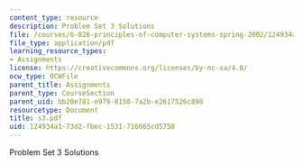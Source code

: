 ```yaml
---
content_type: resource
description: Problem Set 3 Solutions
file: /courses/6-826-principles-of-computer-systems-spring-2002/124934a173d2fbec1531716665cd5758_s3.pdf
file_type: application/pdf
learning_resource_types:
- Assignments
license: https://creativecommons.org/licenses/by-nc-sa/4.0/
ocw_type: OCWFile
parent_title: Assignments
parent_type: CourseSection
parent_uid: bb20e781-e979-8150-7a2b-e2617526c898
resourcetype: Document
title: s3.pdf
uid: 124934a1-73d2-fbec-1531-716665cd5758
---
```

Problem Set 3 Solutions